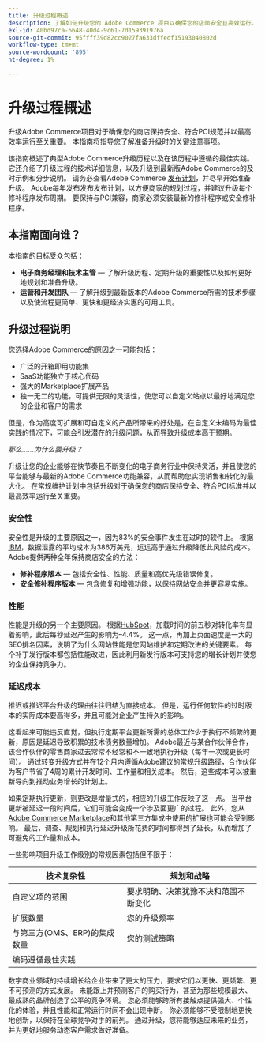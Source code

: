 ```yaml
---
title: 升级过程概述
description: 了解如何升级您的 Adobe Commerce 项目以确保您的店面安全且高效运行。
exl-id: 40bd97ca-6648-40d4-9c61-7d159391976a
source-git-commit: 95ffff39d82cc9027fa633dffedf15193040802d
workflow-type: tm+mt
source-wordcount: '895'
ht-degree: 1%

---
```


# 升级过程概述

升级Adobe Commerce项目对于确保您的商店保持安全、符合PCI规范并以最高效率运行至关重要。 本指南将指导您了解准备升级时的关键注意事项。

该指南概述了典型Adobe Commerce升级历程以及在该历程中遵循的最佳实践。 它还介绍了升级过程的技术详细信息，以及升级到最新版Adobe Commerce的及时示例和分步说明。 请务必查看Adobe Commerce [发布计划](../release/schedule.md)，并尽早开始准备升级。 Adobe每年发布发布发布计划，以方便商家的规划过程，并建议升级每个修补程序发布周期。 要保持与PCI兼容，商家必须安装最新的修补程序或安全修补程序。

## 本指南面向谁？

本指南的目标受众包括：

- **电子商务经理和技术主管** — 了解升级历程、定期升级的重要性以及如何更好地规划和准备升级。
- **运营和开发团队** — 了解升级到最新版本的Adobe Commerce所需的技术步骤以及使流程更简单、更快和更经济实惠的可用工具。

## 升级过程说明

您选择Adobe Commerce的原因之一可能包括：

- 广泛的开箱即用功能集
- SaaS功能独立于核心代码
- 强大的Marketplace扩展产品
- 独一无二的功能，可提供无限的灵活性，使您可以自定义站点以最好地满足您的企业和客户的需求

但是，作为高度可扩展和可自定义的产品所带来的好处是，在自定义未编码为最佳实践的情况下，可能会引发潜在的升级问题，从而导致升级成本高于预期。

_那么……为什么要升级？_

升级让您的企业能够在快节奏且不断变化的电子商务行业中保持灵活，并且使您的平台能够与最新的Adobe Commerce功能兼容，从而帮助您实现销售和转化的最大化。 在常规维护计划中包括升级对于确保您的商店保持安全、符合PCI标准并以最高效率运行至关重要。

### 安全性

安全性是升级的主要原因之一，因为83%的安全事件发生在过时的软件上。 根据[IBM](https://www.ibm.com/reports/data-breach)，数据泄露的平均成本为386万美元，远远高于通过升级降低此风险的成本。 Adobe提供两种全年保持商店安全的方法：

- **修补程序版本** — 包括安全性、性能、质量和高优先级错误修复。
- **安全修补程序版本** — 包含修复和增强功能，以保持网站安全并更容易实施。

### 性能

性能是升级的另一个主要原因。 根据[HubSpot](https://blog.hubspot.com/marketing/page-load-time-conversion-rates)，加载时间的前五秒对转化率有显着影响，此后每秒延迟产生的影响为–4.4%。 这一点，再加上页面速度是一大的SEO排名因素，说明了为什么网站性能是您网站维护和定期改进的关键要素。 每个补丁发行版本都包括性能改进，因此利用新发行版本可支持您的增长计划并使您的企业保持竞争力。

### 延迟成本

推迟或推迟平台升级的理由往往归结为直接成本。 但是，运行任何软件的过时版本的实际成本要高得多，并且可能对企业产生持久的影响。

这看起来可能违反直觉，但执行定期平台更新所需的总体工作少于执行不频繁的更新，原因是延迟导致积累的技术债务数量增加。 Adobe最近与某合作伙伴合作，该合作伙伴的零售商家过去常常不经常和不一致地执行升级（每年一次或更长时间）。 通过转变升级方式并在12个月内遵循Adobe建议的常规升级路径，合作伙伴为客户节省了4周的累计开发时间、工作量和相关成本。 然后，这些成本可以被重新导向到推动业务增长的计划上。

如果定期执行更新，则更改是增量式的，相应的升级工作反映了这一点。 当平台更新被延迟一段时间后，它们可能会变成一个涉及面更广的过程。 此外，您从[Adobe Commerce Marketplace](https://marketplace.magento.com/)和其他第三方集成中使用的扩展也可能会受到影响。 最后，调查、规划和执行延迟升级所花费的时间都得到了延长，从而增加了可避免的工作量和成本。

一些影响项目升级工作级别的常规因素包括但不限于：

| 技术复杂性 | 规划和战略 |
|-----------------------------------------------------------|--------------------------------------------------------------|
| 自定义项的范围 | 要求明确、决策犹豫不决和范围不断变化 |
| 扩展数量 | 您的升级频率 |
| 与第三方(OMS、ERP)的集成数量 | 您的测试策略 |
| 编码遵循最佳实践 |                                                              |

数字商业领域的持续增长给企业带来了更大的压力，要求它们以更快、更频繁、更不可预测的方式发展。 未能跟上并预测客户的购买行为，甚至为那些规模最大、最成熟的品牌创造了公平的竞争环境。 您必须能够跨所有接触点提供强大、个性化的体验，并且性能和正常运行时间不会出现中断。 你必须能够不受限制地更快地创新，以保持在全球竞争对手的前列。 通过升级，您将能够适应未来的业务，并为更好地服务动态客户需求做好准备。
